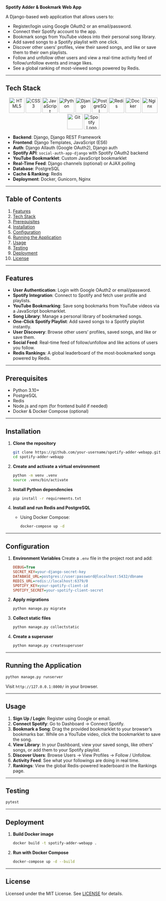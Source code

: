 **Spotify Adder & Bookmark Web App**

A Django-based web application that allows users to:

* Register/login using Google OAuth2 or an email/password.
* Connect their Spotify account to the app.
* Bookmark songs from YouTube videos into their personal song library.
* Add saved songs to a Spotify playlist with one click.
* Discover other users’ profiles, view their saved songs, and like or save them to their own playlists.
* Follow and unfollow other users and view a real-time activity feed of follow/unfollow events and image likes.
* See a global ranking of most-viewed songs powered by Redis.

---

## Tech Stack
<p align="center">
  <!-- Frontend -->
  <img src="https://cdn.jsdelivr.net/gh/devicons/devicon/icons/html5/html5-original.svg" width="50" height="50" alt="HTML5"/>
  <img src="https://cdn.jsdelivr.net/gh/devicons/devicon/icons/css3/css3-original.svg" width="50" height="50" alt="CSS3"/>
  <img src="https://cdn.jsdelivr.net/gh/devicons/devicon/icons/javascript/javascript-original.svg" width="50" height="50" alt="JavaScript"/>
  
  <!-- Backend -->
  <img src="https://cdn.jsdelivr.net/gh/devicons/devicon/icons/python/python-original.svg" width="50" height="50" alt="Python"/>
  <img src="https://cdn.jsdelivr.net/gh/devicons/devicon/icons/django/django-plain.svg" width="50" height="50" alt="Django"/>
  
  <!-- Database & Cache -->
  <img src="https://cdn.jsdelivr.net/gh/devicons/devicon/icons/postgresql/postgresql-original.svg" width="50" height="50" alt="PostgreSQL"/>
  <img src="https://cdn.jsdelivr.net/gh/devicons/devicon/icons/redis/redis-original.svg" width="50" height="50" alt="Redis"/>
  
  <!-- DevOps -->
  <img src="https://cdn.jsdelivr.net/gh/devicons/devicon/icons/docker/docker-original.svg" width="50" height="50" alt="Docker"/>
  <img src="https://cdn.jsdelivr.net/gh/devicons/devicon/icons/nginx/nginx-original.svg" width="50" height="50" alt="Nginx"/>
  <img src="https://cdn.jsdelivr.net/gh/devicons/devicon/icons/git/git-original.svg" width="50" height="50" alt="Git"/>
  
<img src="https://cdn.jsdelivr.net/npm/simple-icons@v10/icons/spotify.svg" width="50" height="50" alt="Spotify Logo"/>

</p>

* **Backend**: Django, Django REST Framework
* **Frontend**: Django Templates, JavaScript (ES6)
* **Auth**: Django Allauth (Google OAuth2), Django auth
* **Spotify API**: `social-auth-app-django` with Spotify OAuth2 backend
* **YouTube Bookmarklet**: Custom JavaScript bookmarklet
* **Real-Time Feed**: Django channels (optional) or AJAX polling
* **Database**: PostgreSQL
* **Cache & Ranking**: Redis
* **Deployment**: Docker, Gunicorn, Nginx

---

## Table of Contents

1. [Features](#features)
2. [Tech Stack](#tech-stack)
3. [Prerequisites](#prerequisites)
4. [Installation](#installation)
5. [Configuration](#configuration)
6. [Running the Application](#running-the-application)
7. [Usage](#usage)
8. [Testing](#testing)
9. [Deployment](#deployment)
10. [License](#license)

---

## Features

* **User Authentication**: Login with Google OAuth2 or email/password.
* **Spotify Integration**: Connect to Spotify and fetch user profile and playlists.
* **YouTube Bookmarking**: Save song bookmarks from YouTube videos via a JavaScript bookmarklet.
* **Song Library**: Manage a personal library of bookmarked songs.
* **One-Click Spotify Playlist**: Add saved songs to a Spotify playlist instantly.
* **User Discovery**: Browse other users’ profiles, saved songs, and like or save them.
* **Social Feed**: Real-time feed of follow/unfollow and like actions of users you follow.
* **Redis Rankings**: A global leaderboard of the most-bookmarked songs powered by Redis.

---

## Prerequisites

* Python 3.10+
* PostgreSQL
* Redis
* Node.js and npm (for frontend build if needed)
* Docker & Docker Compose (optional)

---

## Installation

1. **Clone the repository**

   ```bash
   git clone https://github.com/your-username/spotify-adder-webapp.git
   cd spotify-adder-webapp
   ```

2. **Create and activate a virtual environment**

   ```bash
   python -m venv .venv
   source .venv/bin/activate
   ```

3. **Install Python dependencies**

   ```bash
   pip install -r requirements.txt
   ```

4. **Install and run Redis and PostgreSQL**

   * Using Docker Compose:

     ```bash
     docker-compose up -d
     ```

---

## Configuration

1. **Environment Variables**
   Create a `.env` file in the project root and add:

   ```ini
   DEBUG=True
   SECRET_KEY=your-django-secret-key
   DATABASE_URL=postgres://user:password@localhost:5432/dbname
   REDIS_URL=redis://localhost:6379/0
   SPOTIFY_KEY=your-spotify-client-id
   SPOTIFY_SECRET=your-spotify-client-secret
   ```

2. **Apply migrations**

   ```bash
   python manage.py migrate
   ```

3. **Collect static files**

   ```bash
   python manage.py collectstatic
   ```

4. **Create a superuser**

   ```bash
   python manage.py createsuperuser
   ```

---

## Running the Application

```bash
python manage.py runserver
```

Visit `http://127.0.0.1:8000/` in your browser.

---

## Usage

1. **Sign Up / Login**: Register using Google or email.
2. **Connect Spotify**: Go to Dashboard → Connect Spotify.
3. **Bookmark a Song**: Drag the provided bookmarklet to your browser’s bookmarks bar. While on a YouTube video, click the bookmarklet to save the song.
4. **View Library**: In your Dashboard, view your saved songs, like others’ songs, or add them to your Spotify playlist.
5. **Discover Users**: Browse Users → View Profiles → Follow / Unfollow.
6. **Activity Feed**: See what your followings are doing in real time.
7. **Rankings**: View the global Redis-powered leaderboard in the Rankings page.

---

## Testing

```bash
pytest
```

---

## Deployment

1. **Build Docker image**

   ```bash
   docker build -t spotify-adder-webapp .
   ```
2. **Run with Docker Compose**

   ```bash
   docker-compose up -d --build
   ```

---

## License

Licensed under the MIT License. See [LICENSE](LICENSE) for details.
